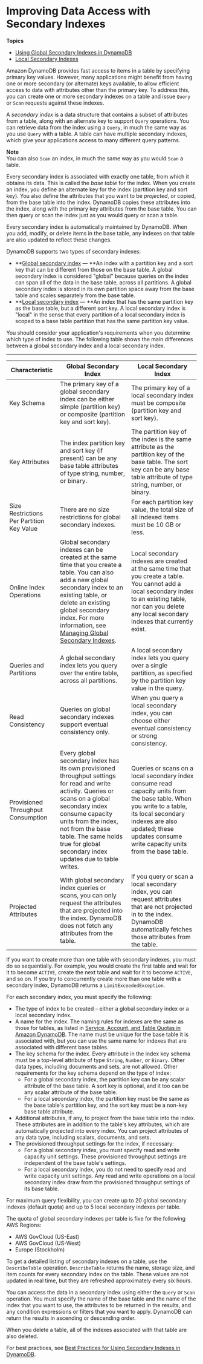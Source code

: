 # Improving Data Access with Secondary Indexes<a name="SecondaryIndexes"></a>

**Topics**
+ [Using Global Secondary Indexes in DynamoDB](GSI.md)
+ [Local Secondary Indexes](LSI.md)

Amazon DynamoDB provides fast access to items in a table by specifying primary key values\. However, many applications might benefit from having one or more secondary \(or alternate\) keys available, to allow efficient access to data with attributes other than the primary key\. To address this, you can create one or more secondary indexes on a table and issue `Query` or `Scan` requests against these indexes\.

A *secondary index* is a data structure that contains a subset of attributes from a table, along with an alternate key to support `Query` operations\. You can retrieve data from the index using a `Query`, in much the same way as you use `Query` with a table\. A table can have multiple secondary indexes, which give your applications access to many different query patterns\.

**Note**  
You can also `Scan` an index, in much the same way as you would `Scan` a table\.

Every secondary index is associated with exactly one table, from which it obtains its data\. This is called the *base table* for the index\. When you create an index, you define an alternate key for the index \(partition key and sort key\)\. You also define the attributes that you want to be *projected*, or copied, from the base table into the index\. DynamoDB copies these attributes into the index, along with the primary key attributes from the base table\. You can then query or scan the index just as you would query or scan a table\. 

Every secondary index is automatically maintained by DynamoDB\. When you add, modify, or delete items in the base table, any indexes on that table are also updated to reflect these changes\.

DynamoDB supports two types of secondary indexes:
+ **[Global secondary index](GSI.html) — **An index with a partition key and a sort key that can be different from those on the base table\. A global secondary index is considered "global" because queries on the index can span all of the data in the base table, across all partitions\. A global secondary index is stored in its own partition space away from the base table and scales separately from the base table\.
+ **[Local secondary index](LSI.html) — **An index that has the same partition key as the base table, but a different sort key\. A local secondary index is "local" in the sense that every partition of a local secondary index is scoped to a base table partition that has the same partition key value\.

You should consider your application's requirements when you determine which type of index to use\. The following table shows the main differences between a global secondary index and a local secondary index\.


****  

| Characteristic | Global Secondary Index | Local Secondary Index | 
| --- | --- | --- | 
| Key Schema | The primary key of a global secondary index can be either simple \(partition key\) or composite \(partition key and sort key\)\. | The primary key of a local secondary index must be composite \(partition key and sort key\)\. | 
| Key Attributes | The index partition key and sort key \(if present\) can be any base table attributes of type string, number, or binary\. | The partition key of the index is the same attribute as the partition key of the base table\. The sort key can be any base table attribute of type string, number, or binary\. | 
| Size Restrictions Per Partition Key Value | There are no size restrictions for global secondary indexes\. | For each partition key value, the total size of all indexed items must be 10 GB or less\. | 
| Online Index Operations | Global secondary indexes can be created at the same time that you create a table\. You can also add a new global secondary index to an existing table, or delete an existing global secondary index\. For more information, see [Managing Global Secondary Indexes](GSI.OnlineOps.md)\.  | Local secondary indexes are created at the same time that you create a table\. You cannot add a local secondary index to an existing table, nor can you delete any local secondary indexes that currently exist\. | 
| Queries and Partitions | A global secondary index lets you query over the entire table, across all partitions\.  | A local secondary index lets you query over a single partition, as specified by the partition key value in the query\. | 
| Read Consistency | Queries on global secondary indexes support eventual consistency only\. | When you query a local secondary index, you can choose either eventual consistency or strong consistency\. | 
| Provisioned Throughput Consumption | Every global secondary index has its own provisioned throughput settings for read and write activity\. Queries or scans on a global secondary index consume capacity units from the index, not from the base table\. The same holds true for global secondary index updates due to table writes\. | Queries or scans on a local secondary index consume read capacity units from the base table\. When you write to a table, its local secondary indexes are also updated; these updates consume write capacity units from the base table\. | 
| Projected Attributes | With global secondary index queries or scans, you can only request the attributes that are projected into the index\. DynamoDB does not fetch any attributes from the table\. | If you query or scan a local secondary index, you can request attributes that are not projected in to the index\. DynamoDB automatically fetches those attributes from the table\. | 

If you want to create more than one table with secondary indexes, you must do so sequentially\. For example, you would create the first table and wait for it to become `ACTIVE`, create the next table and wait for it to become `ACTIVE`, and so on\. If you try to concurrently create more than one table with a secondary index, DynamoDB returns a `LimitExceededException`\.

For each secondary index, you must specify the following:
+ The type of index to be created – either a global secondary index or a local secondary index\.
+ A name for the index\. The naming rules for indexes are the same as those for tables, as listed in [Service, Account, and Table Quotas in Amazon DynamoDB](ServiceQuotas.md)\. The name must be unique for the base table it is associated with, but you can use the same name for indexes that are associated with different base tables\.
+ The key schema for the index\. Every attribute in the index key schema must be a top\-level attribute of type `String`, `Number`, or `Binary`\. Other data types, including documents and sets, are not allowed\. Other requirements for the key schema depend on the type of index: 
  + For a global secondary index, the partition key can be any scalar attribute of the base table\. A sort key is optional, and it too can be any scalar attribute of the base table\.
  + For a local secondary index, the partition key must be the same as the base table's partition key, and the sort key must be a non\-key base table attribute\.
+ Additional attributes, if any, to project from the base table into the index\. These attributes are in addition to the table's key attributes, which are automatically projected into every index\. You can project attributes of any data type, including scalars, documents, and sets\.
+ The provisioned throughput settings for the index, if necessary:
  + For a global secondary index, you must specify read and write capacity unit settings\. These provisioned throughput settings are independent of the base table's settings\.
  + For a local secondary index, you do not need to specify read and write capacity unit settings\. Any read and write operations on a local secondary index draw from the provisioned throughput settings of its base table\.

For maximum query flexibility, you can create up to 20 global secondary indexes \(default quota\) and up to 5 local secondary indexes per table\. 

 The quota of global secondary indexes per table is five for the following AWS Regions:
+ AWS GovCloud \(US\-East\)
+ AWS GovCloud \(US\-West\)
+ Europe \(Stockholm\)

To get a detailed listing of secondary indexes on a table, use the `DescribeTable` operation\. `DescribeTable` returns the name, storage size, and item counts for every secondary index on the table\. These values are not updated in real time, but they are refreshed approximately every six hours\.

You can access the data in a secondary index using either the `Query` or `Scan` operation\. You must specify the name of the base table and the name of the index that you want to use, the attributes to be returned in the results, and any condition expressions or filters that you want to apply\. DynamoDB can return the results in ascending or descending order\.

When you delete a table, all of the indexes associated with that table are also deleted\.

For best practices, see [Best Practices for Using Secondary Indexes in DynamoDB](bp-indexes.md)\.